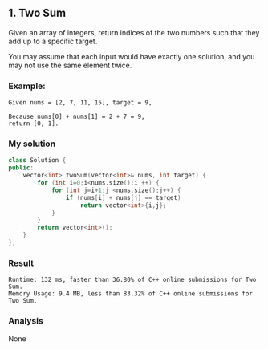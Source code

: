 ## 1. Two Sum
Given an array of integers, return indices of the two numbers such that they add up to a specific target.

You may assume that each input would have exactly one solution, and you may not use the same element twice.

### Example:
```
Given nums = [2, 7, 11, 15], target = 9,

Because nums[0] + nums[1] = 2 + 7 = 9,
return [0, 1].
```

### My solution
``` C++
class Solution {
public:
    vector<int> twoSum(vector<int>& nums, int target) {
        for (int i=0;i<nums.size();i ++) {
            for (int j=i+1;j <nums.size();j++) {
                if (nums[i] + nums[j] == target)
                    return vector<int>{i,j};
            }
        }
        return vector<int>();
    }
};
```

### Result
```
Runtime: 132 ms, faster than 36.80% of C++ online submissions for Two Sum.
Memory Usage: 9.4 MB, less than 83.32% of C++ online submissions for Two Sum.
```

### Analysis
None